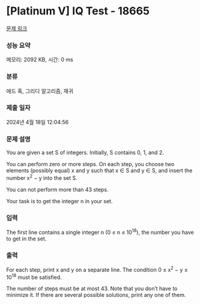# [Platinum V] IQ Test - 18665 

[문제 링크](https://www.acmicpc.net/problem/18665) 

### 성능 요약

메모리: 2092 KB, 시간: 0 ms

### 분류

애드 혹, 그리디 알고리즘, 재귀

### 제출 일자

2024년 4월 18일 12:04:56

### 문제 설명

<p>You are given a set S of integers. Initially, S contains 0, 1, and 2.</p>

<p>You can perform zero or more steps. On each step, you choose two elements (possibly equal) x and y such that x ∈ S and y ∈ S, and insert the number x<sup>2</sup> − y into the set S.</p>

<p>You can not perform more than 43 steps.</p>

<p>Your task is to get the integer n in your set.</p>

### 입력 

 <p>The first line contains a single integer n (0 ≤ n ≤ 10<sup>18</sup>), the number you have to get in the set.</p>

### 출력 

 <p>For each step, print x and y on a separate line. The condition 0 ≤ x<sup>2</sup> − y ≤ 10<sup>18</sup> must be satisfied.</p>

<p>The number of steps must be at most 43. Note that you don’t have to minimize it. If there are several possible solutions, print any one of them.</p>


